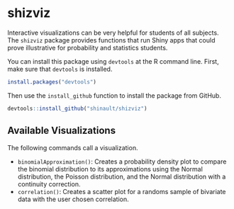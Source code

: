 # shizviz

Interactive visualizations can be very helpful for students of all subjects. 
The `shizviz` package provides functions that run Shiny apps that could prove
illustrative for probability and statistics students.

You can install this package using `devtools` at the R command line.  First, 
make sure that `devtools` is installed.
```r
install.packages("devtools")
```
Then use the `install_github` function to install the package from GitHub.
```r
devtools::install_github("shinault/shizviz")
```
## Available Visualizations

The following commands call a visualization.
* `binomialApproximation()`: Creates a probability density plot to compare the 
binomial distribution to its approximations using the Normal distribution, the
Poisson distribution, and the Normal distribution with a continuity correction.
* `correlation()`: Creates a scatter plot for a randoms sample of bivariate data
with the user chosen correlation.

